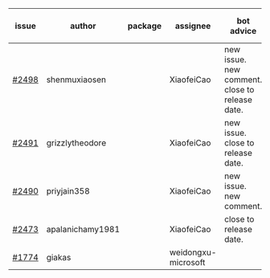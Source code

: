 | issue | author | package | assignee | bot advice | created date of issue | target release date | date from target |
| ------ | ------ | ------ | ------ | ------ | ------ | ------ | :-----: |
| [#2498](https://github.com/Azure/sdk-release-request/issues/2498) | shenmuxiaosen |  | XiaofeiCao | new issue. new comment. close to release date.  | 02-25 | 03-01 | 2 |
| [#2491](https://github.com/Azure/sdk-release-request/issues/2491) | grizzlytheodore |  | XiaofeiCao | new issue. close to release date.  | 02-25 | 03-01 | 2 |
| [#2490](https://github.com/Azure/sdk-release-request/issues/2490) | priyjain358 |  | XiaofeiCao | new issue. new comment. | 02-25 | 03-14 |  |
| [#2473](https://github.com/Azure/sdk-release-request/issues/2473) | apalanichamy1981 |  | XiaofeiCao | close to release date.  | 02-19 | 02-28 | 1 |
| [#1774](https://github.com/Azure/sdk-release-request/issues/1774) | giakas |  | weidongxu-microsoft |  | 07-14 | 07-19 |  |

